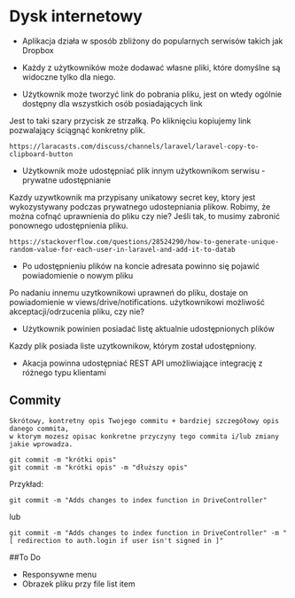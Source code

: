 
# Dysk internetowy

- Aplikacja działa w sposób zbliżony do popularnych serwisów takich jak Dropbox


- Każdy z użytkowników może dodawać własne pliki, które domyślne są widoczne tylko dla niego.


- Użytkownik może tworzyć link do pobrania pliku, jest on wtedy ogólnie dostępny dla wszystkich osób posiadających link

Jest to taki szary przycisk ze strzałką. Po kliknięciu kopiujemy link pozwalający ściągnąć konkretny plik.
    
    https://laracasts.com/discuss/channels/laravel/laravel-copy-to-clipboard-button
    
	
	
- Użytkownik może udostępniać plik innym użytkownikom serwisu - prywatne udostępnianie
	
	

Kazdy uzywtkownik ma przypisany unikatowy secret key, ktory jest wykozystywany podczas prywatnego udostepniania plikow. Robimy, że można cofnąć uprawnienia do pliku czy nie? Jeśli tak, to musimy zabronić ponownego udostępnienia pliku. 

    https://stackoverflow.com/questions/28524290/how-to-generate-unique-random-value-for-each-user-in-laravel-and-add-it-to-datab
	
	
- Po udostępnieniu plików na koncie adresata powinno się pojawić powiadomienie o nowym pliku


Po nadaniu innemu uzytkownikowi uprawneń do pliku, dostaje on powiadomienie w views/drive/notifications. użytkownikowi możliwość akceptacji/odrzucenia pliku, czy nie?
	
	
- Użytkownik powinien posiadać listę aktualnie udostępnionych plików

Kazdy plik posiada liste uzytkownikow, którym został udostępniony.
	
	
- Akacja powinna udostępniać REST API umożliwiające integrację z różnego typu klientami


## Commity

 
    Skrótowy, kontretny opis Twojego commitu + bardziej szczegółowy opis danego commita, 
    w ktorym mozesz opisac konkretne przyczyny tego commita i/lub zmiany jakie wprowadza.
    
    git commit -m "krótki opis"
    git commit -m "krótki opis" -m "dłuższy opis"

Przykład:

    git commit -m "Adds changes to index function in DriveController"

lub

    git commit -m "Adds changes to index function in DriveController" -m "[ redirection to auth.login if user isn't signed in ]"


##To Do

- Responsywne menu
- Obrazek pliku przy file list item



